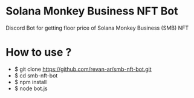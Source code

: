 # Solana Monkey Business NFT Bot

Discord Bot for getting floor price of Solana Monkey Business (SMB) NFT

# How to use ?
  - $ git clone https://github.com/revan-ar/smb-nft-bot.git
  - $ cd smb-nft-bot
  - $ npm install
  - $ node bot.js

